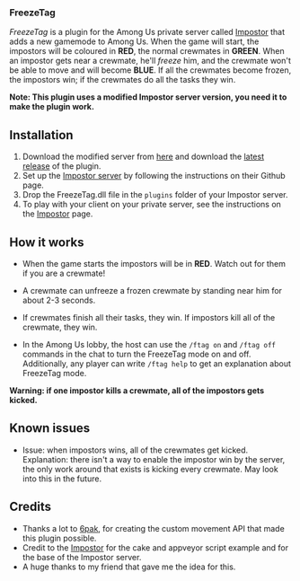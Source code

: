 ### FreezeTag

*FreezeTag* is a plugin for the Among Us private server called [Impostor](https://github.com/Impostor/Impostor) that adds a new gamemode to Among Us. When the game will start, the impostors will be coloured in **RED**, the normal crewmates in **GREEN**. When an impostor gets near a crewmate, he'll *freeze* him, and the crewmate won't be able to move and will become **BLUE**. If all the crewmates become frozen, the impostors win; if the crewmates do all the tasks they win.

**Note: This plugin uses a modified Impostor server version, you need it to make the plugin work.**

## Installation
1. Download the modified server from [here](https://github.com/LorenzoPapi/FreezeTag/releases) and download the [latest release](https://github.com/LorenzoPapi/FreezeTag/releases) of the plugin.
2. Set up the [Impostor server](https://github.com/Impostor/Impostor) by following the instructions on their Github page.
3. Drop the FreezeTag.dll file in the `plugins` folder of your Impostor server.
4. To play with your client on your private server, see the instructions on the [Impostor](https://github.com/Impostor/Impostor) page.

## How it works

- When the game starts the impostors will be in **RED**. Watch out for them if you are a crewmate!

- A crewmate can unfreeze a frozen crewmate by standing near him for about 2-3 seconds.

- If crewmates finish all their tasks, they win. If impostors kill all of the crewmate, they win.

- In the Among Us lobby, the host can use the `/ftag on` and `/ftag off` commands in the chat to turn the FreezeTag mode on and off. Additionally, any player can write `/ftag help` to get an explanation about FreezeTag mode.

**Warning: if one impostor kills a crewmate, all of the impostors gets kicked.**

## Known issues
- Issue: when impostors wins, all of the crewmates get kicked. Explanation: there isn't a way to enable the impostor win by the server, the only work around that exists is kicking every crewmate. May look into this in the future.

## Credits
- Thanks a lot to [6pak](https://github.com/6pak), for creating the custom movement API that made this plugin possible.
- Credit to the [Impostor](https://github.com/Impostor/Impostor) for the cake and appveyor script example and for the base of the Impostor server.
- A huge thanks to my friend that gave me the idea for this.

